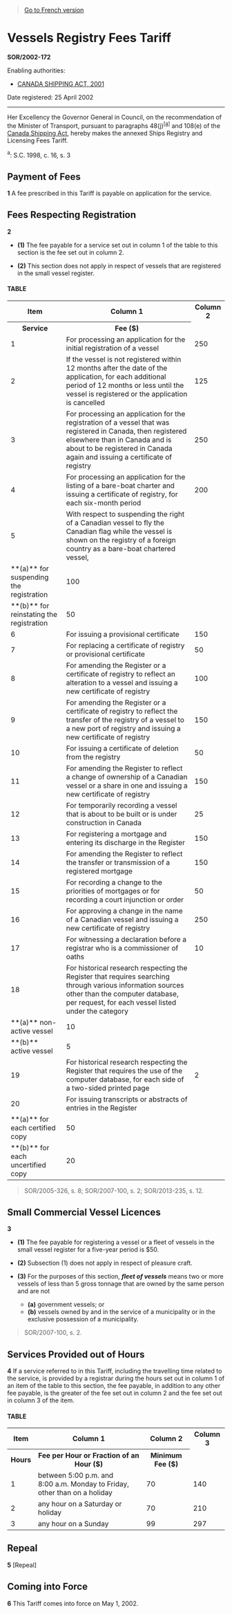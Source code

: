 > [Go to French version](/fr/Règlements/Décrets,%20ordonnances%20et%20règlements%20statutaires/2002/172.md)

# Vessels Registry Fees Tariff

**SOR/2002-172**

Enabling authorities: 
- [CANADA SHIPPING ACT, 2001](/en/Acts/Statutes%20of%20Canada/2001/c.%2026.md)

Date registered: 25 April 2002

----------

Her Excellency the Governor General in Council, on the recommendation of the Minister of Transport, pursuant to paragraphs 48(j)<sup><a href='#footnotea_e'>[a]</a></sup> and 108(e) of the [Canada Shipping Act](/en/Acts/Revised%20Statutes%20of%20Canada/S/S-9.md), hereby makes the annexed Ships Registry and Licensing Fees Tariff.

<a name='footnotea_e'><sup>a</sup></a>: S.C. 1998, c. 16, s. 3<br />




## Payment of Fees


**1** A fee prescribed in this Tariff is payable on application for the service.




## Fees Respecting Registration


**2** 

- **(1)** The fee payable for a service set out in column 1 of the table to this section is the fee set out in column 2.

- **(2)** This section does not apply in respect of vessels that are registered in the small vessel register.
#### TABLE
<table>
<tr>
<th>Item</th>
<th>Column 1</th>
<th>Column 2</th>
</tr>
<tr>
<th>Service</th>
<th>Fee ($)</th>
</tr>
<tr>
<td>1</td>
<td>For processing an application for the initial registration of a vessel</td>
<td>250</td>
</tr>
<tr>
<td>2</td>
<td>If the vessel is not registered within 12 months after the date of the application, for each additional period of 12 months or less until the vessel is registered or the application is cancelled</td>
<td>125</td>
</tr>
<tr>
<td>3</td>
<td>For processing an application for the registration of a vessel that was registered in Canada, then registered elsewhere than in Canada and is about to be registered in Canada again and issuing a certificate of registry</td>
<td>250</td>
</tr>
<tr>
<td>4</td>
<td>For processing an application for the listing of a bare-boat charter and issuing a certificate of registry, for each six-month period</td>
<td>200</td>
</tr>
<tr>
<td>5</td>
<td>With respect to suspending the right of a Canadian vessel to fly the Canadian flag while the vessel is shown on the registry of a foreign country as a bare-boat chartered vessel,</td>
<td></td>
</tr>
<tr>
<td>**(a)** for suspending the registration

</td>
<td>100</td>
</tr>
<tr>
<td>**(b)** for reinstating the registration

</td>
<td>50</td>
</tr>
<tr>
<td>6</td>
<td>For issuing a provisional certificate</td>
<td>150</td>
</tr>
<tr>
<td>7</td>
<td>For replacing a certificate of registry or provisional certificate</td>
<td>50</td>
</tr>
<tr>
<td>8</td>
<td>For amending the Register or a certificate of registry to reflect an alteration to a vessel and issuing a new certificate of registry</td>
<td>100</td>
</tr>
<tr>
<td>9</td>
<td>For amending the Register or a certificate of registry to reflect the transfer of the registry of a vessel to a new port of registry and issuing a new certificate of registry</td>
<td>150</td>
</tr>
<tr>
<td>10</td>
<td>For issuing a certificate of deletion from the registry</td>
<td>50</td>
</tr>
<tr>
<td>11</td>
<td>For amending the Register to reflect a change of ownership of a Canadian vessel or a share in one and issuing a new certificate of registry</td>
<td>150</td>
</tr>
<tr>
<td>12</td>
<td>For temporarily recording a vessel that is about to be built or is under construction in Canada</td>
<td>25</td>
</tr>
<tr>
<td>13</td>
<td>For registering a mortgage and entering its discharge in the Register</td>
<td>150</td>
</tr>
<tr>
<td>14</td>
<td>For amending the Register to reflect the transfer or transmission of a registered mortgage</td>
<td>150</td>
</tr>
<tr>
<td>15</td>
<td>For recording a change to the priorities of mortgages or for recording a court injunction or order</td>
<td>50</td>
</tr>
<tr>
<td>16</td>
<td>For approving a change in the name of a Canadian vessel and issuing a new certificate of registry</td>
<td>250</td>
</tr>
<tr>
<td>17</td>
<td>For witnessing a declaration before a registrar who is a commissioner of oaths</td>
<td>10</td>
</tr>
<tr>
<td>18</td>
<td>For historical research respecting the Register that requires searching through various information sources other than the computer database, per request, for each vessel listed under the category</td>
<td></td>
</tr>
<tr>
<td>**(a)** non-active vessel

</td>
<td>10</td>
</tr>
<tr>
<td>**(b)** active vessel

</td>
<td>5</td>
</tr>
<tr>
<td>19</td>
<td>For historical research respecting the Register that requires the use of the computer database, for each side of a two-sided printed page</td>
<td>2</td>
</tr>
<tr>
<td>20</td>
<td>For issuing transcripts or abstracts of entries in the Register</td>
<td></td>
</tr>
<tr>
<td>**(a)** for each certified copy

</td>
<td>50</td>
</tr>
<tr>
<td>**(b)** for each uncertified copy

</td>
<td>20</td>
</tr>
</table>

> SOR/2005-326, s. 8; SOR/2007-100, s. 2; SOR/2013-235, s. 12.





## Small Commercial Vessel Licences


**3** 

- **(1)** The fee payable for registering a vessel or a fleet of vessels in the small vessel register for a five-year period is $50.

- **(2)** Subsection (1) does not apply in respect of pleasure craft.

- **(3)** For the purposes of this section, ***fleet of vessels*** means two or more vessels of less than 5 gross tonnage that are owned by the same person and are not
	- **(a)** government vessels; or
	- **(b)** vessels owned by and in the service of a municipality or in the exclusive possession of a municipality.
> SOR/2007-100, s. 2.





## Services Provided out of Hours


**4** If a service referred to in this Tariff, including the travelling time related to the service, is provided by a registrar during the hours set out in column 1 of an item of the table to this section, the fee payable, in addition to any other fee payable, is the greater of the fee set out in column 2 and the fee set out in column 3 of the item.
#### TABLE
<table>
<tr>
<th>Item</th>
<th>Column 1</th>
<th>Column 2</th>
<th>Column 3</th>
</tr>
<tr>
<th>Hours</th>
<th>Fee per Hour or Fraction of an Hour ($)</th>
<th>Minimum Fee ($)</th>
</tr>
<tr>
<td>1</td>
<td>between 5:00 p.m. and 8:00 a.m. Monday to Friday, other than on a holiday</td>
<td>70</td>
<td>140</td>
</tr>
<tr>
<td>2</td>
<td>any hour on a Saturday or holiday</td>
<td>70</td>
<td>210</td>
</tr>
<tr>
<td>3</td>
<td>any hour on a Sunday</td>
<td>99</td>
<td>297</td>
</tr>
</table>





## Repeal


**5** [Repeal]




## Coming into Force


**6** This Tariff comes into force on May 1, 2002.


